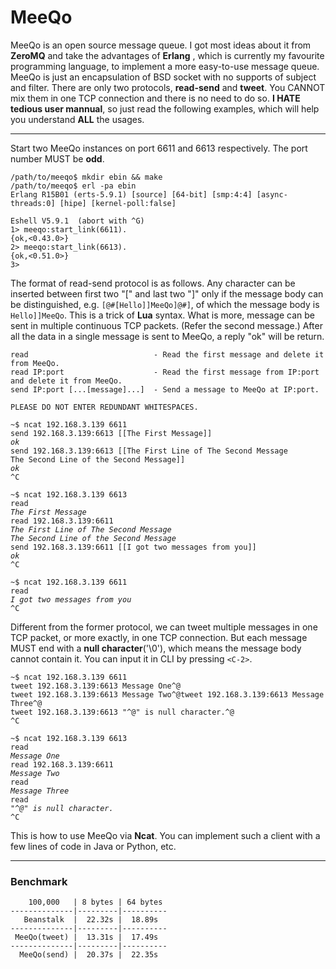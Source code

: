 MeeQo
=====

MeeQo is an open source message queue. I got most ideas about it from **ZeroMQ** and take the advantages of **Erlang** , which is currently my favourite programming language, to implement a more easy-to-use message queue. MeeQo is just an encapsulation of BSD socket with no supports of subject and filter. There are only two protocols, **read-send** and **tweet**. You CANNOT mix them in one TCP connection and there is no need to do so. **I HATE tedious user mannual**, so just read the following examples, which will help you understand **ALL** the usages.

*****
Start two MeeQo instances on port 6611 and 6613 respectively. The port number MUST be **odd**.

<pre><code>/path/to/meeqo$ mkdir ebin && make
/path/to/meeqo$ erl -pa ebin
Erlang R15B01 (erts-5.9.1) [source] [64-bit] [smp:4:4] [async-threads:0] [hipe] [kernel-poll:false]<br />
Eshell V5.9.1  (abort with ^G)
1> meeqo:start_link(6611).
{ok,&lt;0.43.0&gt;}
2> meeqo:start_link(6613).
{ok,&lt;0.51.0&gt;}
3></code></pre>

The format of read-send protocol is as follows. Any character can be inserted between first two "[" and last two "]" only if the message body can be distinguished, e.g. <code>[@#[Hello]]MeeQo]@#]</code>, of which the message body is <code>Hello]]MeeQo</code>. This is a trick of <strong>Lua</strong> syntax. What is more, message can be sent in multiple continuous TCP packets. (Refer the second message.) After all the data in a single message is sent to MeeQo, a reply "ok" will be return.

<pre><code>read                            - Read the first message and delete it from MeeQo.
read IP:port                    - Read the first message from IP:port and delete it from MeeQo.
send IP:port [...[message]...]  - Send a message to MeeQo at IP:port.

PLEASE DO NOT ENTER REDUNDANT WHITESPACES.
</code></pre>

<pre><code>~$ ncat 192.168.3.139 6611
send 192.168.3.139:6613 [[The First Message]]
<i>ok</i>
send 192.168.3.139:6613 [[The First Line of The Second Message
The Second Line of the Second Message]]
<i>ok</i>
^C</code></pre>

<pre><code>~$ ncat 192.168.3.139 6613
read
<i>The First Message</i>
read 192.168.3.139:6611
<i>The First Line of The Second Message
The Second Line of the Second Message</i>
send 192.168.3.139:6611 [[I got two messages from you]]
<i>ok</i>
^C</code></pre>

<pre><code>~$ ncat 192.168.3.139 6611
read
<i>I got two messages from you</i>
^C</code></pre>

Different from the former protocol, we can tweet multiple messages in one TCP packet, or more exactly, in one TCP connection. But each message MUST end with a **null character**('\0'), which means the message body cannot contain it. You can input it in CLI by pressing `<C-2>`.

<pre><code>~$ ncat 192.168.3.139 6611
tweet 192.168.3.139:6613 Message One^@
tweet 192.168.3.139:6613 Message Two^@tweet 192.168.3.139:6613 Message Three^@
tweet 192.168.3.139:6613 "^@" is null character.^@
^C</code></pre>

<pre><code>~$ ncat 192.168.3.139 6613
read
<i>Message One</i>
read 192.168.3.139:6611
<i>Message Two</i>
read
<i>Message Three</i>
read
<i>"^@" is null character.</i>
^C</code></pre>

This is how to use MeeQo via **Ncat**. You can implement such a client with a
few lines of code in Java or Python, etc.

*****
### Benchmark  
<pre><code>    100,000   | 8 bytes | 64 bytes
--------------|---------|----------
   Beanstalk  |  22.32s |  18.89s
--------------|---------|----------
 MeeQo(tweet) |  13.31s |  17.49s
--------------|---------|----------
  MeeQo(send) |  20.37s |  22.35s  </code></pre>
